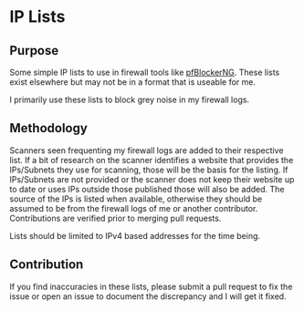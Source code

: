 # IP Lists

## Purpose

Some simple IP lists to use in firewall tools like [pfBlockerNG](https://docs.netgate.com/pfsense/en/latest/packages/pfblocker.html).
These lists exist elsewhere but may not be in a format that is useable for me.

I primarily use these lists to block grey noise in my firewall logs.

## Methodology

Scanners seen frequenting my firewall logs are added to their respective list.  If a bit of research on the scanner identifies a website that provides the IPs/Subnets they use for scanning, those will be the basis for the listing. If IPs/Subnets are not provided or the scanner does not keep their website up to date or uses IPs outside those published those will also be added.  The source of the IPs is listed when available, otherwise they should be assumed to be from the firewall logs of me or another contributor.  Contributions are verified prior to merging pull requests.

Lists should be limited to IPv4 based addresses for the time being.

## Contribution

If you find inaccuracies in these lists, please submit a pull request to fix the issue or open an issue to document the discrepancy and I will get it fixed.
